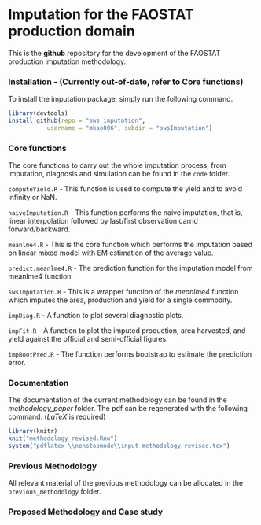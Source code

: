 # Imputation for the FAOSTAT production domain

This is the **github** repository for the development of the FAOSTAT
production imputation methodology.


### Installation - (Currently out-of-date, refer to **Core functions**)
To install the imputation package, simply run the following command. 

```r
library(devtools)
install_github(repo = "sws_imputation", 
	       username = "mkao006", subdir = "swsImputation")
```


### Core functions

The core functions to carry out the whole imputation process, from
imputation, diagnosis and simulation can be found in the `code`
folder.

`computeYield.R` - This function is used to compute the yield and
to avoid infinity or NaN.

`naiveImputation.R` - This function performs the naive imputation, that
is, linear interpolation followed by last/first observation carrid
forward/backward.

`meanlme4.R` - This is the core function which performs the
imputation based on linear mixed model with EM estimation of the
average value.

`predict.meanlme4.R` - The prediction function for the imputation
model from meanlme4 function.

`swsImputation.R` - This is a wrapper function of the
*meanlme4* function which imputes the area, production and yield for
a single commodity.

`impDiag.R` - A function to plot several diagnostic plots.

`impFit.R` - A function to plot the imputed production, area
harvested, and yield against the official and semi-official figures.

`impBootPred.R` - The function performs bootstrap to estimate the
prediction error.

### Documentation

The documentation of the current methodology can be found in the
*methodology_paper* folder. The pdf can be regenerated with the
following command. (*LaTeX* is required)

```r
library(knitr)
knit("methodology_revised.Rnw")
system("pdflatex \\nonstopmode\\input methodology_revised.tex")
```

### Previous Methodology

All relevant material of the previous methodology can be allocated in
the `previous_methodology` folder.

### Proposed Methodology and Case study


